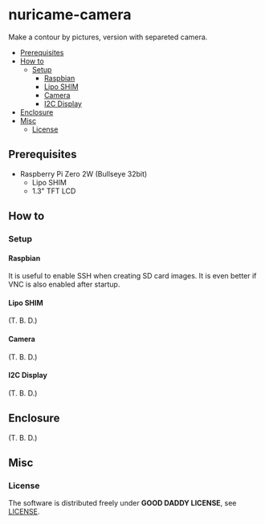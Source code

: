 # nuricame-camera

Make a contour by pictures, version with separeted camera.

- [Prerequisites](#prerequisites)
- [How to](#how-to)
  - [Setup](#setup)
    - [Raspbian](#raspbian)
    - [Lipo SHIM](#lipo-shim)
    - [Camera](#camera)
    - [I2C Display](#i2c-display)
- [Enclosure](#enclosure)
- [Misc](#misc)
  - [License](#license)

## Prerequisites

- Raspberry Pi Zero 2W (Bullseye 32bit)
  - Lipo SHIM
  - 1.3" TFT LCD

## How to

### Setup

#### Raspbian

It is useful to enable SSH when creating SD card images.
It is even better if VNC is also enabled after startup.

#### Lipo SHIM

(T. B. D.)

#### Camera

(T. B. D.)

#### I2C Display

(T. B. D.)

## Enclosure

(T. B. D.)

## Misc

### License

The software is distributed freely under **GOOD DADDY LICENSE**, see [LICENSE](LICENSE).
